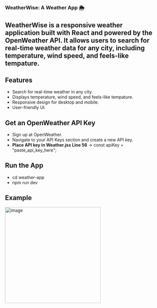### WeatherWise: A  Weather App 🌦️
WeatherWise is a responsive weather application built with **React** and powered by the **OpenWeather API**. It allows users to search for real-time weather data for any city, including temperature, wind speed, and feels-like tempature. 
---
## Features
- Search for real-time weather in any city.
- Displays temperature, wind speed, and feels-like tempature.
- Responsive design for desktop and mobile.
- User-friendly UI.

## Get an OpenWeather API Key
- Sign up at OpenWeather.
- Navigate to your API Keys section and create a new API key.
- **Place API key in Weather.jsx Line 56** -> const apiKey = "paste_api_key_here";

## Run the App
- cd weather-app
- npm run dev

## Example
<img width="314" alt="image" src="https://github.com/user-attachments/assets/ee881cd7-13aa-4515-8f86-e6ca6985f29a">
